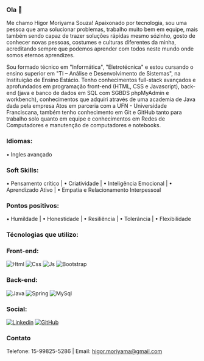 ### Ola 👋

Me chamo Higor Moriyama Souza! Apaixonado por tecnologia, sou uma pessoa que ama solucionar problemas, trabalho muito bem em equipe, mais também sendo capaz de trazer soluções rápidas mesmo sózinho, gosto de conhecer novas pessoas, costumes e culturas diferentes da minha, acreditando sempre que podemos aprender com todos neste mundo onde somos eternos aprendizes. 

Sou formado técnico em "Informática", "Eletrotécnica" e estou cursando o ensino superior em "TI – Análise e Desenvolvimento de Sistemas", na Instituição de Ensino Estácio. Tenho conhecimentos full-stack avançados e aprofundados em programação front-end (HTML, CSS e Javascript), back-end (java e banco de dados em SQL com SGBDS phpMyAdmin e workbench), conhecimentos que adquiri através de uma academia de Java dada pela empresa Atos em parceria com a UFN - Universidade Franciscana, também tenho conhecimento em Git e GitHub tanto para trabalho solo quanto em equipe e conhecimentos em Redes de Computadores e manutenção de computadores e notebooks. 

### Idiomas:
• Ingles avançado

### Soft Skills:
• Pensamento crítico |
• Criatividade |
• Inteligência Emocional |
• Aprendizado Ativo |
• Empatia e Relacionamento Interpessoal

### Pontos positivos:
•	Humildade |
•	Honestidade |
•	Resiliência |
•	Tolerância |
•	Flexibilidade

### Técnologias que utilizo:
### Front-end: 
![Html](https://img.shields.io/badge/HTML5-E34F26?style=for-the-badge&logo=html5&logoColor=white) 
![Css](https://img.shields.io/badge/CSS3-1572B6?style=for-the-badge&logo=css3&logoColor=white) 
![Js](https://img.shields.io/badge/JavaScript-F7DF1E?style=for-the-badge&logo=javascript&logoColor=black) 
![Bootstrap](https://img.shields.io/badge/Bootstrap-563D7C?style=for-the-badge&logo=bootstrap&logoColor=white)

### Back-end: 
![Java](https://img.shields.io/badge/Java-ED8B00?style=for-the-badge&logo=java&logoColor=white) 
![Spring](https://img.shields.io/badge/Spring-6DB33F?style=for-the-badge&logo=spring&logoColor=white) 
![MySql](https://img.shields.io/badge/MySQL-005C84?style=for-the-badge&logo=mysql&logoColor=white)

### Social:
[![Linkedin](https://img.shields.io/badge/LinkedIn-0077B5?style=for-the-badge&logo=linkedin&logoColor=white)](https://www.linkedin.com/in/hsmoriyama/)
[![GitHub](https://img.shields.io/badge/GitHub-100000?style=for-the-badge&logo=github&logoColor=white)](https://github.com/HSMoriyama)

### Contato
Telefone: 15-99825-5286 |
Email: higor.moriyama@gmail.com
